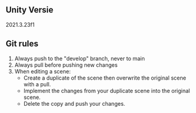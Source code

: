 ## Unity Versie
2021.3.23f1

## Git rules

1. Always push to the "develop" branch, never to main
2. Always pull before pushing new changes
3. When editing a scene: 
   - Create a duplicate of the scene then overwrite the original scene with a pull.
   - Implement the changes from your duplicate scene into the original scene. 
   - Delete the copy and push your changes.
